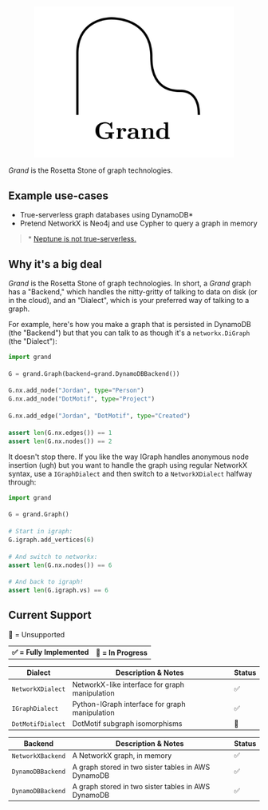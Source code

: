 <div align=center><img src="docs/grand.png" width=400 /></div>

_Grand_ is the Rosetta Stone of graph technologies.

## Example use-cases

-   True-serverless graph databases using DynamoDB\*
-   Pretend NetworkX is Neo4j and use Cypher to query a graph in memory

> \* [Neptune is not true-serverless.](docs/What-About-Neptune.md)

## Why it's a big deal

_Grand_ is the Rosetta Stone of graph technologies. In short, a _Grand_ graph has a "Backend," which handles the nitty-gritty of talking to data on disk (or in the cloud), and an "Dialect", which is your preferred way of talking to a graph.

For example, here's how you make a graph that is persisted in DynamoDB (the "Backend") but that you can talk to as though it's a `networkx.DiGraph` (the "Dialect"):

```python
import grand

G = grand.Graph(backend=grand.DynamoDBBackend())

G.nx.add_node("Jordan", type="Person")
G.nx.add_node("DotMotif", type="Project")

G.nx.add_edge("Jordan", "DotMotif", type="Created")

assert len(G.nx.edges()) == 1
assert len(G.nx.nodes()) == 2
```

It doesn't stop there. If you like the way IGraph handles anonymous node insertion (ugh) but you want to handle the graph using regular NetworkX syntax, use a `IGraphDialect` and then switch to a `NetworkXDialect` halfway through:

```python
import grand

G = grand.Graph()

# Start in igraph:
G.igraph.add_vertices(6)

# And switch to networkx:
assert len(G.nx.nodes()) == 6

# And back to igraph!
assert len(G.igraph.vs) == 6
```

## Current Support

<table><tr>
<th>✅ = Fully Implemented</th>
<th>🤔 = In Progress</th>
</th>🔴 = Unsupported</th>
</tr></table>

| Dialect           | Description & Notes                            | Status |
| ----------------- | ---------------------------------------------- | ------ |
| `NetworkXDialect` | NetworkX-like interface for graph manipulation | ✅     |
| `IGraphDialect`   | Python-IGraph interface for graph manipulation | ✅     |
| `DotMotifDialect` | DotMotif subgraph isomorphisms                 | 🤔     |

| Backend           | Description & Notes                                 | Status |
| ----------------- | --------------------------------------------------- | ------ |
| `NetworkXBackend` | A NetworkX graph, in memory                         | ✅     |
| `DynamoDBBackend` | A graph stored in two sister tables in AWS DynamoDB | ✅     |
| `DynamoDBBackend` | A graph stored in two sister tables in AWS DynamoDB | ✅     |

```

```
